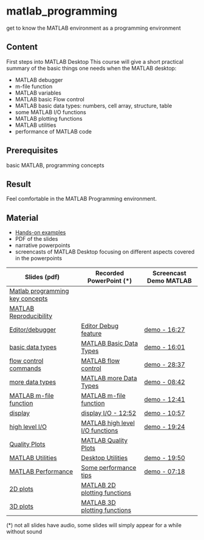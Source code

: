 # matlab_programming
get to know the MATLAB environment as a programming environment

## Content

First steps into MATLAB Desktop
This course will give a short practical summary of the basic things one needs when the MATLAB desktop:

   - MATLAB debugger
   - m-file function
   - MATLAB variables
   - MATLAB basic Flow control
   - MATLAB basic data types: numbers, cell array, structure, table
   - some MATLAB I/O functions
   - MATLAB plotting functions
   - MATLAB utilities
   - performance of MATLAB code


## Prerequisites

basic MATLAB, programming concepts
## Result

Feel comfortable in the MATLAB Programming environment.

## Material

- [Hands-on examples](https://github.com/franklbvp/matlab_programming/blob/main/docs/handson-matlab-programming.zip)
- PDF of the slides
- narrative powerpoints
- screencasts of MATLAB Desktop focusing on different aspects covered in the powerpoints


| Slides (pdf) | Recorded PowerPoint (*) | Screencast Demo MATLAB |
|------------ | -------------------- | -----------------------|
| [Matlab programming key concepts](https://github.com/franklbvp/matlab_programming/blob/main/docs/Matlab-ProgrammingKeyConcepts.pdf)|  | |
| [MATLAB Reproducibility](https://github.com/franklbvp/matlab_programming/blob/main/docs/Matlab-Reproducibility.pdf) | |  |
|[Editor/debugger](https://github.com/franklbvp/matlab_programming/blob/main/docs/Matlab-EditDebug_m.pdf) | [Editor Debug feature](https://kuleuven.mediaspace.kaltura.com/media/Matlab-EditDebug_m/1_eb3pr0tu)| [demo - 16:27](https://kuleuven.mediaspace.kaltura.com/media/matlab_edit_debug.mp4/1_wxi5wskb) |
| [basic data types](https://github.com/franklbvp/matlab_programming/blob/main/docs/Matlab-FundamentalDataTypes-basic_m.pdf)|[MATLAB Basic Data Types](https://kuleuven.mediaspace.kaltura.com/media/Matlab-FundamentalDataTypes-basic_m/1_bznyb16y) | [demo - 16:01](https://kuleuven.mediaspace.kaltura.com/media/matlab_datatypes_basics.mp4/1_ciloqm8j) |
| [flow control commands](https://github.com/franklbvp/matlab_programming/blob/main/docs/Matlab-FlowControl_m.pdf) | [MATLAB flow control](https://kuleuven.mediaspace.kaltura.com/media/Matlab-FlowControl_m/1_xm3vrp4b) | [demo - 28:37](https://kuleuven.mediaspace.kaltura.com/media/Matlab_flowcontrol.mp4/1_eeh432o9)  |
|[more data types](https://github.com/franklbvp/matlab_programming/blob/main/docs/Matlab-FundamentalDataTypes-more_m.pdf) |[MATLAB more Data Types](https://kuleuven.mediaspace.kaltura.com/media/Matlab-FundamentalDataTypes-more_m/1_o10c4qhh) | [demo - 08:42](https://kuleuven.mediaspace.kaltura.com/media/demo_tables/1_wq7hm3kp) |
|[MATLAB m-file function](https://github.com/franklbvp/matlab_programming/blob/main/docs/Matlab-MfilesBasics-function_m.pdf) | [MATLAB m-file function](https://kuleuven.mediaspace.kaltura.com/media/Matlab-MfilesBasics-function_m/1_2qvdq637) | [demo - 12:41](https://kuleuven.mediaspace.kaltura.com/media/matlab_mfile_function.mp4/1_q7rzn06y) |
| [display](https://github.com/franklbvp/matlab_programming/blob/main/docs/Matlab-IO-display-programming_m.pdf) |[display I/O - 12:52](https://kuleuven.mediaspace.kaltura.com/media/Matlab-IO-display-programming_m/1_1y4d0pqw) | [demo - 10:57](https://kuleuven.mediaspace.kaltura.com/media/io_display.mp4/1_b5vy8y9f) |
|[high level I/O](https://github.com/franklbvp/matlab_programming/blob/main/docs/Matlab-IO-highLevel-programming_m.pdf) |[MATLAB high level I/O functions](https://kuleuven.mediaspace.kaltura.com/media/Matlab-IO-highLevel-programming_m/1_kxswaxnb) | [demo - 19:24](https://kuleuven.mediaspace.kaltura.com/media/io_highlevel_programming.mp4/1_0du3eqip) |
| [Quality Plots](https://github.com/franklbvp/matlab_programming/blob/main/docs/Matlab-QualityPlots_m.pdf) |[MATLAB Quality Plots](https://kuleuven.mediaspace.kaltura.com/media/Matlab-QualityPlots_m/1_d5hc8b8e) | |
| [MATLAB Utilities](https://github.com/franklbvp/matlab_programming/blob/main/docs/Matlab-Utilities_m.pdf) |[Desktop Utilities](https://kuleuven.mediaspace.kaltura.com/media/Matlab-Utilities_m/1_pgp4g2vc) | [demo - 19:50](https://kuleuven.mediaspace.kaltura.com/media/matlab_utilities.mp4/1_pvgroxp4) |
| [MATLAB Performance](https://github.com/franklbvp/matlab_programming/blob/main/docs/Matlab-Performance_m.pdf) |[Some performance tips](https://kuleuven.mediaspace.kaltura.com/media/Matlab-Performance_m/1_y7x6ttlv) | [demo - 07:18](https://kuleuven.mediaspace.kaltura.com/media/matlab_performance_tips.mp4/1_ogptrlfu) |
| [2D plots](https://github.com/franklbvp/matlab_programming/blob/main/docs/Matlab-Visualization-2D_m.pdf) |[MATLAB 2D plotting functions](https://kuleuven.mediaspace.kaltura.com/media/Matlab-Visualization-2D_m/1_rk4bqrx1) | |
|[3D plots](https://github.com/franklbvp/matlab_programming/blob/main/docs/Matlab-Visualization-3D_m.pdf) |[MATLAB 3D plotting functions](https://kuleuven.mediaspace.kaltura.com/media/Matlab-Visualization-3D_m/1_z8555rli) | |


(*) not all slides have audio, some slides will simply appear for a while without sound

